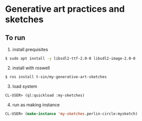 # Generative art practices and sketches

## To run

1. install prequisites

```sh
$ sudo apt install -y libsdl2-ttf-2.0-0 libsdl2-image-2.0-0
```

2. install with roswell

```sh
$ ros install t-sin/my-generative-art-sketches
```

3. load system

```lisp
CL-USER> (ql:quickload :my-sketches)
```

4. run as making instance

```lisp
CL-USER> (make-instance 'my-sketches.perlin-circle:mysketch)
```
